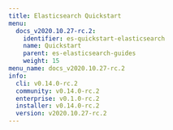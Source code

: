 ```yaml
---
title: Elasticsearch Quickstart
menu:
  docs_v2020.10.27-rc.2:
    identifier: es-quickstart-elasticsearch
    name: Quickstart
    parent: es-elasticsearch-guides
    weight: 15
menu_name: docs_v2020.10.27-rc.2
info:
  cli: v0.14.0-rc.2
  community: v0.14.0-rc.2
  enterprise: v0.1.0-rc.2
  installer: v0.14.0-rc.2
  version: v2020.10.27-rc.2
---
```


